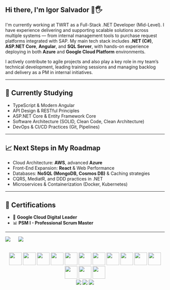 ## Hi there, I'm Igor Salvador 👋🖐️

I'm currently working at TWRT as a Full-Stack .NET Developer (Mid-Level). I have experience delivering and supporting scalable solutions across multiple systems — from internal management tools to purchase request platforms integrated with SAP. My main tech stack includes **.NET (C#)**, **ASP.NET Core**, **Angular**, and **SQL Server**, with hands-on experience deploying in both **Azure** and **Google Cloud Platform** environments.

I actively contribute to agile projects and also play a key role in my team’s technical development, leading training sessions and managing backlog and delivery as a PM in internal initiatives.

---

## 🧠 Currently Studying

- TypeScript & Modern Angular
- API Design & RESTful Principles
- ASP.NET Core & Entity Framework Core
- Software Architecture (SOLID, Clean Code, Clean Architecture)
- DevOps & CI/CD Practices (Git, Pipelines)

---

## 📈 Next Steps in My Roadmap

- Cloud Architecture: **AWS**, advanced **Azure**
- Front-End Expansion: **React** & Web Performance
- Databases: **NoSQL (MongoDB, Cosmos DB)** & Caching strategies
- CQRS, MediatR, and DDD practices in .NET
- Microservices & Containerization (Docker, Kubernetes)

---

## 📑 Certifications

- 🧠 **Google Cloud Digital Leader**
- 📊 **PSM I - Professional Scrum Master**

---

<div align="center" style="display: flex; gap: 25px;">
  <div>
    <a href="https://github.com/IgorSalvador">
    <img src="https://github-readme-stats.vercel.app/api?username=IgorSalvador&show_icons=true&theme=dracula"/>
  </div>
  <div>
    <img src="https://github-readme-stats.vercel.app/api/top-langs/?username=IgorSalvador&theme=dracula&langs_count=16&layout=compact"/>
  </div>
</div><br>
  
<div align="center" style="display: inline-block;"><br>
  <img src="https://cdn.jsdelivr.net/gh/devicons/devicon/icons/angularjs/angularjs-original.svg" style="width: 40px; height: 40px"/>
  <img src="https://cdn.jsdelivr.net/gh/devicons/devicon/icons/dot-net/dot-net-original.svg" style="width: 40px; height: 40px"/>
  <img src="https://cdn.jsdelivr.net/gh/devicons/devicon/icons/dotnetcore/dotnetcore-original.svg" style="width: 40px; height: 40px"/>
  <img src="https://cdn.jsdelivr.net/gh/devicons/devicon/icons/bootstrap/bootstrap-original.svg" style="width: 40px; height: 40px"/>
  <img src="https://cdn.jsdelivr.net/gh/devicons/devicon/icons/csharp/csharp-original.svg" style="width: 40px; height: 40px"/>
  <img src="https://cdn.jsdelivr.net/gh/devicons/devicon/icons/html5/html5-original.svg" style="width: 40px; height: 40px"/>
  <img src="https://cdn.jsdelivr.net/gh/devicons/devicon/icons/css3/css3-original.svg" style="width: 40px; height: 40px"/>
  <img src="https://cdn.jsdelivr.net/gh/devicons/devicon/icons/javascript/javascript-original.svg" style="width: 40px; height: 40px"/>
  <img src="https://cdn.jsdelivr.net/gh/devicons/devicon/icons/jquery/jquery-original-wordmark.svg" style="width: 40px; height: 40px"/>
  <img src="https://cdn.jsdelivr.net/gh/devicons/devicon/icons/typescript/typescript-original.svg" style="width: 40px; height: 40px"/>
  <img src="https://cdn.jsdelivr.net/gh/devicons/devicon/icons/mysql/mysql-original-wordmark.svg" style="width: 40px; height: 40px"/>
  <img src="https://cdn.jsdelivr.net/gh/devicons/devicon/icons/microsoftsqlserver/microsoftsqlserver-plain-wordmark.svg" style="width: 40px; height: 40px"/>         
  <img src="https://cdn.jsdelivr.net/gh/devicons/devicon/icons/azure/azure-original.svg" style="width: 40px; height: 40px"/>
  <img src="https://cdn.jsdelivr.net/gh/devicons/devicon/icons/googlecloud/googlecloud-original.svg" style="width: 40px; height: 40px"/>
</div><br>
  
  
 <div align="center"> 
  <a href="https://www.instagram.com/igor_hsalvador.dev/" target="_blank"><img src="https://img.shields.io/badge/-Instagram-%23E4405F?style=for-the-badge&logo=instagram&logoColor=white" target="_blank"></a>
  <a href = "mailto:igorsalvador0621@gmail.com"><img src="https://img.shields.io/badge/-Gmail-%23333?style=for-the-badge&logo=gmail&logoColor=white" target="_blank"></a>
  <a href="https://www.linkedin.com/in/igor-henrique-salvador-b915a31b4/" target="_blank"><img src="https://img.shields.io/badge/-LinkedIn-%230077B5?style=for-the-badge&logo=linkedin&logoColor=white" target="_blank"></a> 
</div>
   

